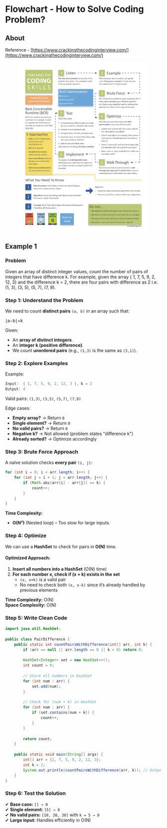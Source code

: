 # Flowchart - How to Solve Coding Problem?

## About

Reference - [https://www.crackingthecodinginterview.com/](https://www.crackingthecodinginterview.com/)

<figure><img src="../../.gitbook/assets/cracking_the_coding_skills_-_v6_page-0001.jpg" alt=""><figcaption></figcaption></figure>

## Example 1

### **Problem**

Given an array of distinct integer values, count the number of pairs of integers that have difference k. For example, given the array { 1, 7, 5, 9, 2, 12, 3} and the difference k = 2, there are four pairs with difference as 2 i.e. (1, 3), (3, 5), (5, 7), (7, 9).

### **Step 1: Understand the Problem**

We need to count **distinct pairs** `(a, b)` in an array such that:

∣a−b∣=k

Given:

* An **array of distinct integers**.
* An **integer k (positive difference)**.
* We count **unordered pairs** (e.g., `(1,3)` is the same as `(3,1)`).

### **Step 2: Explore Examples**

Example:

```java
Input:  { 1, 7, 5, 9, 2, 12, 3 }, k = 2
Output: 4
```

Valid pairs: `(1,3)`, `(3,5)`, `(5,7)`, `(7,9)`

Edge cases:

* **Empty array?** → Return `0`
* **Single element?** → Return `0`
* **No valid pairs?** → Return `0`
* **Negative k?** → Not allowed (problem states "difference k")
* **Already sorted?** → Optimize accordingly

### **Step 3: Brute Force Approach**

A naïve solution checks **every pair** `(i, j)`:

```java
for (int i = 0; i < arr.length; i++) {
    for (int j = i + 1; j < arr.length; j++) {
        if (Math.abs(arr[i] - arr[j]) == k) {
            count++;
        }
    }
}
```

**Time Complexity:**

* **O(N²)** (Nested loop) – Too slow for large inputs.

### **Step 4: Optimize**

We can use a **HashSet** to check for pairs in **O(N)** time.

#### **Optimized Approach:**

1. **Insert all numbers into a HashSet** (O(N) time)
2. **For each number x, check if (x + k) exists in the set**
   * `(x, x+k)` is a valid pair
   * No need to check both `(x, x-k)` since it’s already handled by previous elements

**Time Complexity:** O(N)\
**Space Complexity:** O(N)

### **Step 5: Write Clean Code**

```java
import java.util.HashSet;

public class PairDifference {
    public static int countPairsWithDifference(int[] arr, int k) {
        if (arr == null || arr.length == 0 || k < 0) return 0;

        HashSet<Integer> set = new HashSet<>();
        int count = 0;

        // Store all numbers in HashSet
        for (int num : arr) {
            set.add(num);
        }

        // Check for (num + k) in HashSet
        for (int num : arr) {
            if (set.contains(num + k)) {
                count++;
            }
        }

        return count;
    }

    public static void main(String[] args) {
        int[] arr = {1, 7, 5, 9, 2, 12, 3};
        int k = 2;
        System.out.println(countPairsWithDifference(arr, k)); // Output: 4
    }
}
```

### **Step 6: Test the Solution**

✔ **Base case:** `[] → 0`\
✔ **Single element:** `[5] → 0`\
✔ **No valid pairs:** `[10, 20, 30]` with `k = 5 → 0`\
✔ **Large input:** Handles efficiently in O(N)



